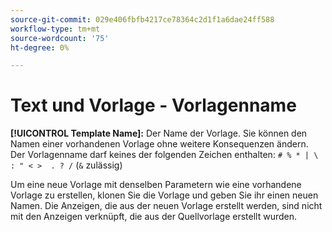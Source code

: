 ```yaml
---
source-git-commit: 029e406fbfb4217ce78364c2d1f1a6dae24ff588
workflow-type: tm+mt
source-wordcount: '75'
ht-degree: 0%

---
```

# Text und Vorlage - Vorlagenname

**[!UICONTROL Template Name]:** Der Name der Vorlage. Sie können den Namen einer vorhandenen Vorlage ohne weitere Konsequenzen ändern. Der Vorlagenname darf keines der folgenden Zeichen enthalten: `# % * | \ : " < >  . ? /` (`&` zulässig)

Um eine neue Vorlage mit denselben Parametern wie eine vorhandene Vorlage zu erstellen, klonen Sie die Vorlage und geben Sie ihr einen neuen Namen. Die Anzeigen, die aus der neuen Vorlage erstellt werden, sind nicht mit den Anzeigen verknüpft, die aus der Quellvorlage erstellt wurden.
